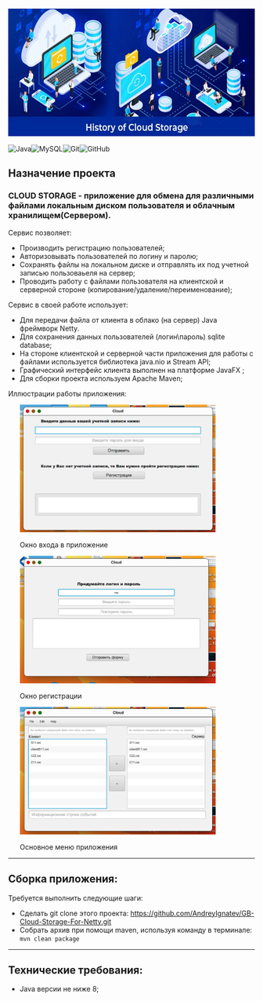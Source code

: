 <p align="center">
  <img width="1200" height="260" src="img/logo.webp">
</p>

![Java](https://img.shields.io/badge/java-%23ED8B00.svg?style=for-the-badge&logo=java&logoColor=white)![MySQL](https://img.shields.io/badge/mysql-%2300f.svg?style=for-the-badge&logo=mysql&logoColor=white)![Git](https://img.shields.io/badge/git-%23F05033.svg?style=for-the-badge&logo=git&logoColor=white)![GitHub](https://img.shields.io/badge/github-%23121011.svg?style=for-the-badge&logo=github&logoColor=white)

<h2> Назначение проекта </h2>

<h3> CLOUD STORAGE - приложение для обмена для различными файлами локальным диском пользователя и облачным хранилищем(Сервером).</h3>
<body>
   <dev>
   <p>Сервис позволяет:</p>
     <ul>
     <li>Производить регистрацию пользователей;</li>
     <li>Авторизовывать пользователей по логину и паролю;</li>
     <li>Сохранять файлы на локальном диске и отправлять их под учетной записью пользоваьеля на сервер;</li>
     <li>Проводить работу с файлами пользователя на клиентской и серверной стороне (копирование/удаление/переименование);</li>
     </ul>
   </dev>
  <dev>
   <p>Сервис в своей работе использует:</p>
   <ul>
     <li>Для передачи файла от клиента в облако (на сервер) Java фреймворк Netty.</li>
     <li>Для сохранения данных пользователей (логин\пароль) sqlite database;</li>
     <li>На стороне клиентской и серверной части приложения для работы с файлами используется библиотека java.nio и Stream API;</li>
     <li>Графический интерфейс клиента выполнен на платформе JavaFX ;</li>  
     <li>Для сборки проекта используем Apache Maven;</li>  
     </ul>
  </dev>

  <dev>
   <p>Иллюстрации работы приложения:</p>
   <ul>
   <img width="400" height="260" src="/img/cloud_open.png"> <p>Окно входа в приложение</p>
   <img width="400" height="260" src="/img/registration.png"> <p>Окно регистрации</p>
   <img width="400" height="260" src="img/cloud_menu.png"> <p> Основное меню приложения</p>
     </ul>
  </dev>

   <hr>

  <dev>
     <h2>Сборка приложения:</h2>

   <dev>
   <p>Требуется выполнить следующие шаги:</p>
     <ul>
     <li>Сделать git clone этого проекта: <a href="https://github.com/AndreyIgnatev/GB-Cloud-Storage-For-Netty.git">https://github.com/AndreyIgnatev/GB-Cloud-Storage-For-Netty.git</a></li>
     <li>Собрать архив при помощи maven, используя команду в терминале: <code>mvn clean package</code></li>
    </ul>
         </dev>
  </dev>
   <hr>
     <dev>
     <h2>Технические требования:</h2>
<ul> 
<li> Java версии не ниже 8; </li> 
</ul>
</dev>
